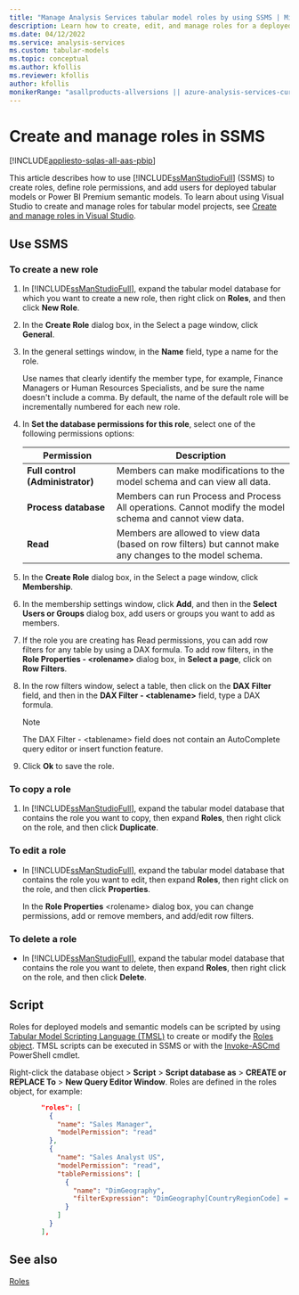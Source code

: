 ```yaml
---
title: "Manage Analysis Services tabular model roles by using SSMS | Microsoft Docs"
description: Learn how to create, edit, and manage roles for a deployed tabular model by using SQL Server Management Studio.
ms.date: 04/12/2022
ms.service: analysis-services
ms.custom: tabular-models
ms.topic: conceptual
ms.author: kfollis
ms.reviewer: kfollis
author: kfollis
monikerRange: "asallproducts-allversions || azure-analysis-services-current || power-bi-premium-current || >= sql-analysis-services-2016"
---
```

# Create and manage roles in SSMS

[!INCLUDE[appliesto-sqlas-all-aas-pbip](../includes/appliesto-sqlas-all-aas-pbip.md)]

This article describes how to use [!INCLUDE[ssManStudioFull](../includes/ssmanstudiofull-md.md)] (SSMS) to create roles, define role permissions, and add users for deployed tabular models or Power BI Premium semantic models. To learn about using Visual Studio to create and manage roles for tabular model projects, see [Create and manage roles in Visual Studio](create-and-manage-roles-ssas-tabular.md).

## Use SSMS

### To create a new role
  
1. In [!INCLUDE[ssManStudioFull](../includes/ssmanstudiofull-md.md)], expand the tabular model database for which you want to create a new role, then right click on **Roles**, and then click **New Role**.  
  
2. In the **Create Role** dialog box, in the Select a page window, click **General**.  
  
3. In the general settings window, in the **Name** field, type a name for the role.  
  
     Use names that clearly identify the member type, for example, Finance Managers or Human Resources Specialists, and be sure the name doesn't include a comma. By default, the name of the default role will be incrementally numbered for each new role.
  
4. In **Set the database permissions for this role**, select one of the following permissions options:  
  
    |Permission|Description|  
    |----------------|-----------------|  
    |**Full control (Administrator)**|Members can make modifications to the model schema and can view all data.|  
    |**Process database**|Members can run Process and Process All operations. Cannot modify the model schema and cannot view data.|  
    |**Read**|Members are allowed to view data (based on row filters) but cannot make any changes to the model schema.|  
  
5. In the **Create Role** dialog box, in the Select a page window, click **Membership**.  
  
6. In the membership settings window, click **Add**, and then in the **Select Users or Groups** dialog box, add users or groups you want to add as members.  
  
7. If the role you are creating has Read permissions, you can add row filters for any table by using a DAX formula. To add row filters, in the **Role Properties - \<rolename>** dialog box, in **Select a page**, click on **Row Filters**.  
  
8. In the row filters window, select a table, then click on the **DAX Filter** field, and then in the **DAX Filter - \<tablename>** field, type a DAX formula.  
  
    > [!NOTE]  
    >  The DAX Filter - \<tablename> field does not contain an AutoComplete query editor or insert function feature.  
  
9. Click **Ok** to save the role.  
  
### To copy a role  
  
1. In [!INCLUDE[ssManStudioFull](../includes/ssmanstudiofull-md.md)], expand the tabular model database that contains the role you want to copy, then expand **Roles**, then right click on the role, and then click **Duplicate**.  
  
### To edit a role  
  
- In [!INCLUDE[ssManStudioFull](../includes/ssmanstudiofull-md.md)], expand the tabular model database that contains the role you want to edit, then expand **Roles**, then right click on the role, and then click **Properties**.  
  
     In the **Role Properties** \<rolename> dialog box, you can change permissions, add or remove members, and add/edit row filters.  
  
### To delete a role  
  
- In [!INCLUDE[ssManStudioFull](../includes/ssmanstudiofull-md.md)], expand the tabular model database that contains the role you want to delete, then expand **Roles**, then right click on the role, and then click **Delete**.  

## Script

Roles for deployed models and semantic models can be scripted by using [Tabular Model Scripting Language (TMSL)](../tmsl/tabular-model-scripting-language-tmsl-reference.md) to create or modify the [Roles object](../tmsl/roles-object-tmsl.md). TMSL scripts can be executed in SSMS or with the [Invoke-ASCmd](/powershell/module/sqlserver/invoke-ascmd?view=sqlserver-ps&preserve-view=true) PowerShell cmdlet.

Right-click the database object > **Script** > **Script database as** > **CREATE or REPLACE To** > **New Query Editor Window**. Roles are defined in the roles object, for example:

```json
        "roles": [
          {
            "name": "Sales Manager",
            "modelPermission": "read"
          },
          {
            "name": "Sales Analyst US",
            "modelPermission": "read",
            "tablePermissions": [
              {
                "name": "DimGeography",
                "filterExpression": "DimGeography[CountryRegionCode] = \"US\" "
              }
            ]
          }
        ],
```

## See also

[Roles](../../analysis-services/tabular-models/roles-ssas-tabular.md)  
